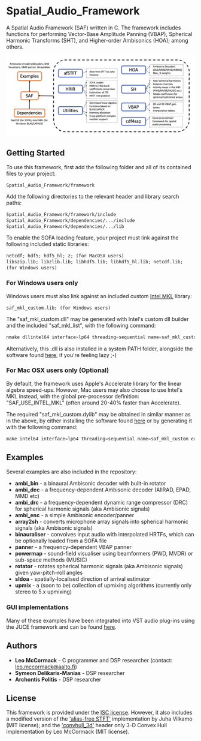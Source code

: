 # Spatial_Audio_Framework

A Spatial Audio Framework (SAF) written in C. The framework includes functions for performing Vector-Base Amplitude Panning (VBAP), Spherical Harmonic Transforms (SHT), and Higher-order Ambisonics (HOA); among others.

![](saf.png)

## Getting Started

To use this framework, first add the following folder and all of its contained files to your project:

```
Spatial_Audio_Framework/framework
```

Add the following directories to the relevant header and library search paths:

```
Spatial_Audio_Framework/framework/include
Spatial_Audio_Framework/dependencies/.../include
Spatial_Audio_Framework/dependencies/.../lib
```

To enable the SOFA loading feature, your project must link against the following included static libraries:

```
netcdf; hdf5; hdf5_hl; z; (for MacOSX users)
libszip.lib; libzlib.lib; libhdf5.lib; libhdf5_hl.lib; netcdf.lib; (for Windows users)
```

### For Windows users only

Windows users must also link against an included custom [Intel MKL](https://software.intel.com/en-us/articles/free-ipsxe-tools-and-libraries) library:

```
saf_mkl_custom.lib; (for Windows users)
```

The "saf_mkl_custom.dll" may be generated with Intel's custom dll builder and the included "saf_mkl_list", with the following command:

```c
nmake dllintel64 interface=lp64 threading=sequential name=saf_mkl_custom export=saf_mkl_list
```
Alternatively, this .dll is also installed in a system PATH folder, alongside the software found [here](http://research.spa.aalto.fi/projects/sparta_vsts/download/); if you're feeling lazy ;-) 

### For Mac OSX users only (Optional)

By default, the framework uses Apple's Accelerate library for the linear algebra speed-ups. However, Mac users may also choose to use Intel's MKL instead, with the global pre-processor definition: "SAF_USE_INTEL_MKL" (often around 20-40% faster than Accelerate). 

The required "saf_mkl_custom.dylib" may be obtained in similar manner as in the above, by either installing the software found [here](http://research.spa.aalto.fi/projects/sparta_vsts/download/) or by generating it with the following command:

```c
make intel64 interface=lp64 threading=sequential name=saf_mkl_custom export=saf_mkl_list
```

## Examples

Several examples are also included in the repository:
* **ambi_bin** - a binaural Ambisonic decoder with built-in rotator
* **ambi_dec** - a frequency-dependent Ambisonic decoder (AllRAD, EPAD, MMD etc)
* **ambi_drc** - a frequency-dependent dynamic range compressor (DRC) for spherical harmonic signals (aka Ambisonic signals)
* **ambi_enc** - a simple Ambisonic encoder/panner
* **array2sh** - converts microphone array signals into spherical harmonic signals (aka Ambisonic signals)
* **binauraliser** - convolves input audio with interpolated HRTFs, which can be optionally loaded from a SOFA file
* **panner** - a frequency-dependent VBAP panner
* **powermap** - sound-field visualiser using beamformers (PWD, MVDR) or sub-space methods (MUSIC)
* **rotator** - rotates spherical harmonic signals (aka Ambisonic signals) given yaw-pitch-roll angles
* **sldoa** - spatially-localised direction of arrival estimator
* **upmix** - a (soon to be) collection of upmixing algorithms (currently only stereo to 5.x upmixing)

### GUI implementations

Many of these examples have been integrated into VST audio plug-ins using the JUCE framework and can be found [here](http://research.spa.aalto.fi/projects/sparta_vsts/).

## Authors

* **Leo McCormack** - C programmer and DSP researcher (contact: leo.mccormack@aalto.fi)
* **Symeon Delikaris-Manias** - DSP researcher
* **Archontis Politis** - DSP researcher

## License

This framework is provided under the [ISC license](https://choosealicense.com/licenses/isc/). However, it also includes a modified version of the ['alias-free STFT'](https://github.com/jvilkamo/afSTFT) implementation by Juha Vilkamo (MIT license); and the ['convhull_3d'](https://github.com/leomccormack/convhull_3d) header only 3-D Convex Hull implementation by Leo McCormack (MIT license).

